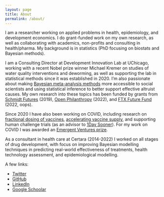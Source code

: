 ```yaml
---
layout: page
title: About
permalink: /about/
---
```


I am a researcher working on applied problems in health, epidemiology, and development economics. I do grant-funded work on my own research, as well as collaborating with academics, non-profits and consulting in health/pharma. My background is in statistics (PhD focusing on biostats and Bayesian methods). 

I am a Consulting Director at Development Innovation Lab at UChicago, working with a recent Nobel prize winner Michael Kremer on studies of water quality interventions and deworming, as well as supporting the lab in statistical methods since it was established in 2020. I’m also passionate about making [Bayesian meta-analysis methods](https://github.com/wwiecek/baggr/) more accessible to social scientists and using statistical inference to better support effective altruist causes. My own research into these topics has been funded by grants from [Schmidt Futures](https://schmidtfutures.com/) (2019), [Open Philanthropy](https://www.openphilanthropy.org/) (2022), and [FTX Future Fund](https://ftxfuturefund.org/) (2022, oops). 

Since 2020 I have also been working on COVID, including research on [fractional dosing of vaccines](https://www.pnas.org/doi/10.1073/pnas.2116932119), [accelerating vaccine supply](https://science.sciencemag.org/content/371/6534/1107.summary), and supporting human challenge trials (as an advisor to [1Day Sooner](https://www.1daysooner.org/)). For my work on COVID I was awarded an [Emergent Ventures prize](https://www.mercatus.org/emergent-ventures).

As a consultant in health care at Certara (2014-2022) I worked on all stages of drug development, with focus on improving Bayesian modelling techniques in predicting real-world effectiveness of treatments, health technology assessment, and epidemiological modelling.

<!-- I studied Mathematics (BSci, MSci at AGH), specialising in algorithmic theory, graph theory, probability. I hold a PhD in statistics from UHasselt. [My thesis](https://ibiostat.be/publications/phd/witoldwiecek.pdf) was on Bayesian hierarchical modelling and Bayesian networks. -->

A few links:
- [Twitter](https://twitter.com/vientsek)
- [GitHub](https://github.com/wwiecek) 
- [LinkedIn](https://www.linkedin.com/in/witold-wi%C4%99cek-308089126) 
- [Google Schoolar](https://scholar.google.com/citations?user=r6uDNqEAAAAJ&hl=en)


